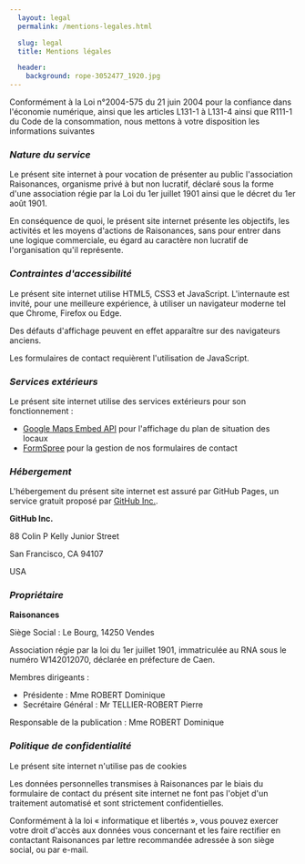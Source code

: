 ```yaml
---
  layout: legal
  permalink: /mentions-legales.html

  slug: legal
  title: Mentions légales

  header:
    background: rope-3052477_1920.jpg
---
```


Conformément à la Loi n°2004-575 du 21 juin 2004 pour la confiance dans l'économie
numérique, ainsi que les articles L131-1 à L131-4 ainsi que R111-1 du Code de la
consommation, nous mettons à votre disposition les informations suivantes


### _Nature du service_

Le présent site internet à pour vocation de présenter au public l'association
Raisonances, organisme privé à but non lucratif, déclaré sous la forme d'une association
régie  par la Loi du 1er juillet 1901 ainsi que le décret du 1er août 1901.

En conséquence de quoi, le présent site internet présente les objectifs, les activités
et les moyens d'actions de Raisonances, sans pour entrer dans une logique commerciale,
eu égard au caractère non lucratif de l'organisation qu'il représente.


### _Contraintes d'accessibilité_

Le présent site internet utilise HTML5, CSS3 et JavaScript. L'internaute est invité,
pour une meilleure expérience, à utiliser un navigateur moderne tel que Chrome, Firefox
ou Edge.

Des défauts d'affichage peuvent en effet apparaître sur des navigateurs anciens.

Les formulaires de contact requièrent l'utilisation de JavaScript.


### _Services extérieurs_

Le présent site internet utilise des services extérieurs pour son fonctionnement :

- [Google Maps Embed API](https://developers.google.com/maps/documentation/embed/) pour l'affichage du plan de situation des locaux
- [FormSpree](https://formspree.io) pour la gestion de nos formulaires de contact


### _Hébergement_

L'hébergement du présent site internet est assuré par GitHub Pages, un service gratuit
proposé par [GitHub Inc.](https://github.com).

__GitHub Inc.__

88 Colin P Kelly Junior Street

San Francisco, CA 94107

USA


### _Propriétaire_

__Raisonances__

Siège Social : Le Bourg, 14250 Vendes


Association régie par la loi du 1er juillet 1901, immatriculée au RNA sous le numéro
W142012070, déclarée en préfecture de Caen.

Membres dirigeants :
- Présidente : Mme ROBERT Dominique
- Secrétaire Général : Mr TELLIER-ROBERT Pierre


Responsable de la publication : Mme ROBERT Dominique


### _Politique de confidentialité_

Le présent site internet n'utilise pas de cookies

Les données personnelles transmises à Raisonances par le biais du formulaire de
contact du présent site internet ne font pas l'objet d'un traitement automatisé
et sont strictement confidentielles.

Conformément à la loi « informatique et libertés », vous pouvez exercer votre droit
d'accès aux données vous concernant et les faire rectifier en contactant Raisonances
par lettre recommandée adressée à son siège social, ou par e-mail.
